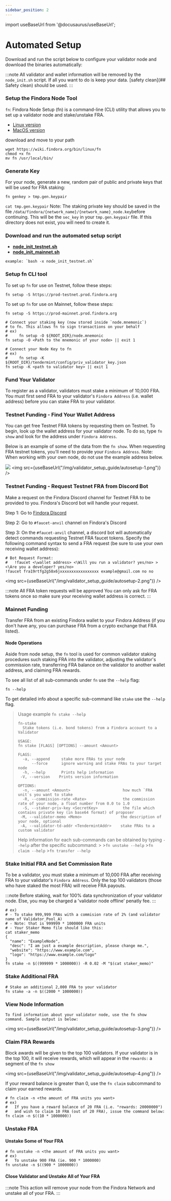 ```yaml
---
sidebar_position: 2
---
```


import useBaseUrl from '@docusaurus/useBaseUrl';

# Automated Setup

Download and run the script below to configure your validator node and download the binaries automatically:

:::note
All validator and wallet information will be removed by the `node_init.sh` script. If all you want to do is keep your data. [safety clean](## Safety clean) should be used.
:::
### Setup the Findora Node Tool

`fn`: Findora Node Setup (fn) is a command-line (CLI) utility that allows you to set up a validator node and stake/unstake FRA.
*    [Linux version](https://wiki.findora.org/bin/linux/fn)
*   [MacOS version](https://wiki.findora.org/bin/macos/fn)


download and move to your path

```
wget https://wiki.findora.org/bin/linux/fn
chmod +x fn
mv fn /usr/local/bin/
```

### Generate Key
For your node, generate a new, random pair of public and private keys that will be used for FRA staking:

```
fn genkey > tmp.gen.keypair
```

`cat tmp.gen.keypair` Note: The staking private key should be saved in the file `/data/findora/{network_name}/{network_name}_node.key`before continuing. This will be the `sec_key` in your `tmp.gen.keypair` file. If this directory does not exist, you will need to create it.

### Download and run the automated setup script
- [**node_init_testnet.sh**](../validator-guides/scripts/node_init_testnet.sh)
- [**node_init_mainnet.sh**](../validator-guides/scripts/node_init_mainnet.sh)

```
example: `bash -x node_init_testnet.sh`
```

### Setup fn CLI tool

To set up `fn` for use on Testnet, follow these steps:
```
fn setup -S https://prod-testnet.prod.findora.org
```


To set up `fn` for use on Mainnet, follow these steps:

```
fn setup -S https://prod-mainnet.prod.findora.org
```

```
# Connect your staking key (now stored inside `node.mnemonic`)
# to fn. This allows fn to sign transactions on your behalf
# ex)
#     fn setup -O ${ROOT_DIR}/node.mnemonic
fn setup -O <Path to the mnemonic of your node> || exit 1

# Connect your Node Key to fn
# ex)
#     fn setup -K ${ROOT_DIR}/tendermint/config/priv_validator_key.json
fn setup -K <path to validator key> || exit 1
```

### Fund Your Validator

To register as a validator, validators must stake a minimum of 10,000 FRA. You must first send FRA to your validator's `Findora Address` (i.e. wallet address) before you can stake FRA to your validator.

### Testnet Funding - Find Your Wallet Address

You can get free Testnet FRA tokens by requesting them on Testnet. To begin, look up the wallet address for your validator node. To do so, type `fn show` and look for the address under `Findora Address`.

Below is an example of some of the data from the `fn show`. When requesting FRA testnet tokens, you'll need to provide your `Findora Address`. Note: When working with your own node, do not use the example address below.

![](https://i.imgur.com/7SzbbAh.png)
<img src={useBaseUrl("/img/validator_setup_guide/autosetup-1.png")} />



### Testnet Funding - Request Testnet FRA from Discord Bot

Make a request on the Findora Discord channel for Testnet FRA to be provided to you. Findora's Discord bot will handle your request.

Step 1: Go to [Findora Discord](https://discord.gg/NXhZr6H2qt)

Step 2: Go to `#faucet-anvil` channel on Findora's Discord

Step 3: On the `#faucet-anvil` channel, a discord bot will automatically detect commands requesting Testnet FRA faucet tokens. Specify the following command syntax to send a FRA request (be sure to use your own receiving wallet address):

```
# Bot Request Format:
#   !faucet <\wallet address> <\Will you run a validator? yes/no> > <\Are you a developer? yes/no>
!faucet fra19rtfg2g58x6jxxxxxxxxxxxxxxxxx example@gmail.com no no 
```

<img src={useBaseUrl("/img/validator_setup_guide/autosetup-2.png")} />

:::note
  All FRA token requests will be approved
  You can only ask for FRA tokens once so make sure your receiving wallet address is correct.
:::

### Mainnet Funding
Transfer FRA from an existing Findora wallet to your Findora Address (if you don't have any, you can purchase FRA from a crypto exchange that FRA listed).

#### Node Operations
Aside from node setup, the `fn` tool is used for common validator staking procedures such staking FRA into the validator, adjusting the validator's commission rate, transferring FRA balance on the validator to another wallet address, and claiming FRA rewards.

To see all list of all sub-commands under `fn` use the `--help` flag:

```
fn --help
```

To get detailed info about a specific sub-command like `stake` use the `--help` flag.


> Usage example
> `fn stake --help`
>
> 
> ```
> fn-stake
 >   Stake tokens (i.e. bond tokens) from a Findora account to a Validator
>
>USAGE:
  >fn stake [FLAGS] [OPTIONS] --amount <Amount>
>
>FLAGS:
 >   -a, --append     stake more FRAs to your node
 >       --force      ignore warning and stake FRAs to your target node
 >   -h, --help       Prints help information
  >  -V, --version    Prints version information
>
>OPTIONS:
 >   -n, --amount <Amount>                       how much `FRA unit`s you want to stake
 >   -R, --commission-rate <Rate>                the commission rate of your node, a float number from 0.0 to 1.0
 >   -S, --staker-priv-key <SecretKey>           the file which contains private key (in base64 format) of proposer
 >  -M, --validator-memo <Memo>                 the description of your node, optional
 >  -A, --validator-td-addr <TendermintAddr>    stake FRAs to a custom validator
>```
>
> Help information for each sub-commands can be obtained by typing `--help` after the specific subcommand:
    >
    >`fn unstake --help`
    >`fn claim --help`
    >`fn transfer --help`
>
    
### Stake Initial FRA and Set Commission Rate

To be a validator, you must stake a minimum of 10,000 FRA after receiving FRA to your validator's `Findora Address`. Only the top 100 validators (those who have staked the most FRA) will receive FRA payouts.
    
:::note
Before staking, wait for 100% data synchronization of your validator node. Else, you may be charged a 'validator node offline' penatly fee.
::: 
    
```
# ex)
# - To stake 999,999 FRAs with a commision rate of 2% (and validator name of Validator_Pool_A)
# - Note: that is 999999 * 1000000 FRA units
# - Your Staker Memo file should like this:
cat staker_memo
{
  "name": "ExampleNode",
  "desc": "I am just a example description, please change me.",
  "website": "https://www.example.com",
  "logo": "https://www.example.com/logo"
}
fn stake -n $((999999 * 1000000)) -R 0.02 -M "$(cat staker_memo)"
```
    
### Stake Additional FRA
```
# Stake an additional 2,000 FRA to your validator
fn stake -a -n $((2000 * 1000000))
```
    
### View Node Information
    
```
To find information about your validator node, use the fn show command. Sample output is below:
```

<img src={useBaseUrl("/img/validator_setup_guide/autosetup-3.png")} />
### Claim FRA Rewards

Block awards will be given to the top 100 validators. If your validator is in the top 100, it will receive rewards, which will appear in the `rewards:` a segment of the `fn show`    
    
<img src={useBaseUrl("/img/validator_setup_guide/autosetup-4.png")} />

If your reward balance is greater than 0, use the `fn claim` subcommand to claim your earned rewards.    
    
```
# fn claim -n <the amount of FRA units you want>
# ex) 
#   If you have a reward balance of 20 FRA (i.e. "rewards: 20000000") 
#   and wish to claim 10 FRA (out of 20 FRA), issue the command below:
fn claim -n $((10 * 1000000))
```

### Unstake FRA
#### Unstake Some of Your FRA  
```
# fn unstake -n <the amount of FRA units you want>
# ex)
#   To unstake 900 FRA (ie. 900 * 1000000)
fn unstake -n $((900 * 1000000))
```

#### Close Validator and Unstake All of Your FRA
:::note
  This action will remove your node from the Findora Network and unstake all of your FRA.
:::